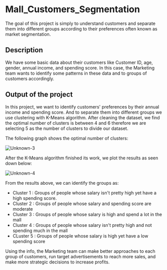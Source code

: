 # Mall_Customers_Segmentation

The goal of this project is simply to understand customers and separate them into different groups according to their preferences often known as market segmentation.

## Description

We have some basic data about their customers like Customer ID, age, gender, annual income, and spending score. In this case, the Marketing team wants to identify some patterns in these data and to groups of customers accordingly.

## Output of the project
In this project, we want to identify customers' preferences by their annual income and spending score. And to separate them into different groups we use clustering with K-Means algorithm. After cleaning the dataset, we find the optimal number of clusters is between 4 and 6 therefore we are selecting 5 as the number of clusters to divide our dataset.

The following graph shows the optimal number of clusters:

![Unknown-3](https://user-images.githubusercontent.com/86167177/129039154-be20bbf8-ed8a-43ec-9734-806bd83e6857.jpg)

After the K-Means algorithm finished its work, we plot the results as seen down below:

![Unknown-4](https://user-images.githubusercontent.com/86167177/129041772-879cbdb2-602e-4b1d-8aed-a6d785003a21.jpg)

From the results above, we can identify the groups as:
- Cluster 1 : Groups of people whose salary isn't pretty high yet have a high spending score.
- Cluster 2 : Groups of people whose salary and spending score are moderate
- Cluster 3 : Groups of people whose salary is high and spend a lot in the mall
- Cluster 4 : Groups of people whose salary isn't pretty high and not spending much in the mall
- CLuster 5 : Groups of people whose salary is high yet have a low spending score

Using the info, the Marketing team can make better approaches to each group of customers, run target advertisements to reach more sales, and make more strategic decisions to increase profits.



















